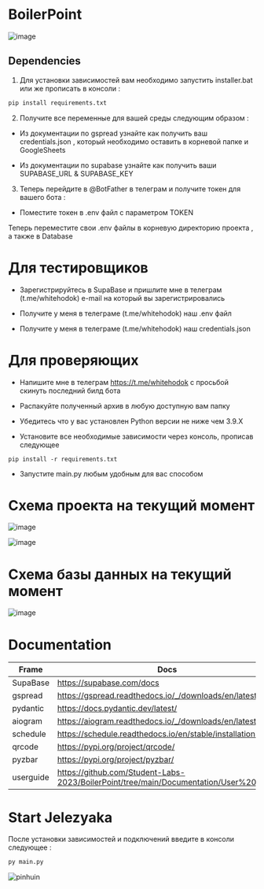 # BoilerPoint


![image](https://github.com/Student-Labs-2023/BoilerPoint/assets/39564937/6a43322d-326c-4fd4-aeb3-55b56d6bedb0)


## Dependencies

1. Для установки зависимостей вам необходимо запустить installer.bat или же прописать в консоли :

```sh
pip install requirements.txt
```

2. Получите все переменные для вашей среды следующим образом :

- Из документации по gspread узнайте как получить ваш credentials.json , который необходимо оставить в корневой папке и GoogleSheets

- Из документации по supabase узнайте как получить ваши SUPABASE_URL & SUPABASE_KEY

3. Теперь перейдите в @BotFather в телеграм и получите токен для вашего бота :

- Поместите токен в .env файл с параметром TOKEN 


Теперь переместите свои .env файлы в корневую директорию проекта , а также в Database



# Для тестировщиков 

- Зарегистрируйтесь в SupaBase и пришлите мне в телеграм (t.me/whitehodok) e-mail на который вы зарегистрировались
  
- Получите у меня в телеграме (t.me/whitehodok) наш .env файл
  
- Получите у меня в телеграме (t.me/whitehodok) наш credentials.json

# Для проверяющих 

- Напишите мне в телеграм https://t.me/whitehodok с просьбой скинуть последний билд бота

- Распакуйте полученный архив в любую доступную вам папку 

- Убедитесь что у вас установлен Python версии не ниже чем 3.9.X

- Установите все необходимые зависимости через консоль, прописав следующее 

``` 
pip install -r requirements.txt
```
- Запустите main.py любым удобным для вас способом

# Схема проекта на текущий момент

![image](https://github.com/Student-Labs-2023/BoilerPoint/assets/39564937/ee14121c-6085-4e2c-9e8a-1cc66eb3a20b)

![image](https://github.com/Student-Labs-2023/BoilerPoint/assets/39564937/be27e216-883a-4f6d-9fc8-098dcdde7102)



# Схема базы данных на текущий момент

![image](https://github.com/Student-Labs-2023/BoilerPoint/assets/39564937/e40a735a-3d66-45ee-adcc-634cb45e7b86)



# Documentation 

| Frame    |   Docs                                                   |
|-----------|---------------------------------------------------------|
|SupaBase   | https://supabase.com/docs |
|gspread    | https://gspread.readthedocs.io/_/downloads/en/latest/pdf/ |
|pydantic   | https://docs.pydantic.dev/latest/ | 
|aiogram    | https://aiogram.readthedocs.io/_/downloads/en/latest/pdf/ |
|schedule   | https://schedule.readthedocs.io/en/stable/installation.html |
|qrcode     | https://pypi.org/project/qrcode/ |
|pyzbar     | https://pypi.org/project/pyzbar/ |
|userguide  | https://github.com/Student-Labs-2023/BoilerPoint/tree/main/Documentation/User%20guide |


# Start Jelezyaka 

После установки зависимостей и подключений введите в консоли следующее :

```py
py main.py
```


![pinhuin](https://github.com/Student-Labs-2023/BoilerPoint/assets/39564937/23b4b9d0-494c-4b3e-8a8b-00cce18a8d90)





